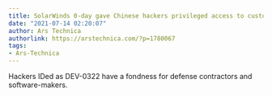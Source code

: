 ```yaml
---
title: SolarWinds 0-day gave Chinese hackers privileged access to customer servers
date: "2021-07-14 02:20:07"
author: Ars Technica
authorlink: https://arstechnica.com/?p=1780067
tags:
- Ars-Technica
---
```

Hackers IDed as DEV-0322 have a fondness for defense contractors and software-makers.